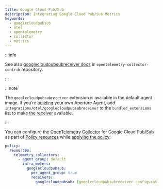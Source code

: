 ```yaml
---
title: Google Cloud Pub/Sub
description: Integrating Google Cloud Pub/Sub Metrics
keywords:
  - googlecloudpubsub
  - otel
  - opentelemetry
  - collector
  - metrics
---
```


:::info

See also [googlecloudpubsubreceiver docs][receiver] in
`opentelemetry-collector-contrib` repository.

:::

:::note

The `googlecloudpubsubreceiver` extension is available in the default agent
image. If you're [building][build] your own Aperture Agent, add
`integrations/otel/googlecloudpubsubreceiver` to the `bundled_extensions` list
to make [the receiver][receiver] available.

:::

You can configure the [OpenTelemetry Collector][opentelemetry-collector] for
Google Cloud Pub/Sub as part of [Policy resources][policy-resources] while
[applying the policy][applying-policy]:

```yaml
policy:
  resources:
    telemetry_collectors:
      - agent_group: default
        infra_meters:
          googlecloudpubsub:
            per_agent_group: true
            receivers:
              googlecloudpubsub: [googlecloudpubsubreceiver configuration here]
```

[build]: /reference/aperturectl/build/agent/agent.md
[receiver]:
  https://github.com/open-telemetry/opentelemetry-collector-contrib/tree/main/receiver/googlecloudpubsubreceiver
[opentelemetry-collector]: /reference/policies/spec.md#telemetry-collector
[applying-policy]: /applying-policies/applying-policies.md
[policy-resources]: /reference/policies/spec.md#resources

